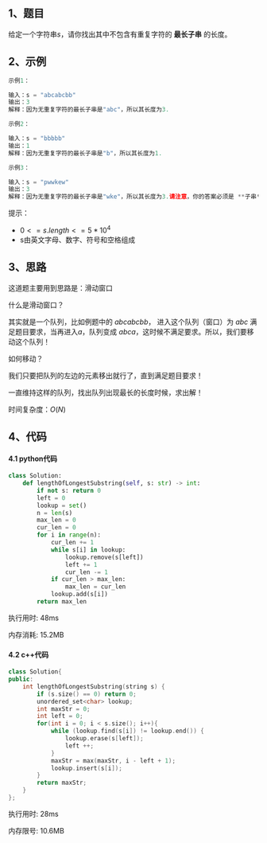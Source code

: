 
## 1、题目

给定一个字符串$s$，请你找出其中不包含有重复字符的 **最长子串** 的长度。

## 2、示例

```python
示例1：

输入：s = "abcabcbb"
输出：3
解释：因为无重复字符的最长子串是"abc"，所以其长度为3.
```

```python
示例2：

输入：s = "bbbbb"
输出：1
解释：因为无重复字符的最长子串是"b"，所以其长度为1.
```

```python
示例3：

输入：s = "pwwkew"
输出：3
解释：因为无重复字符的最长子串是"wke"，所以其长度为3.请注意，你的答案必须是 **子串** 的长度，"pwke" 是一个子序列，不是子串。
```

提示：

- $0 <= s.length <= 5 * 10^4$
- s由英文字母、数字、符号和空格组成


## 3、思路

这道题主要用到思路是：滑动窗口

什么是滑动窗口？

其实就是一个队列，比如例题中的 $abcabcbb$， 进入这个队列（窗口）为 $abc$ 满足题目要求，当再进入$a$，队列变成 $abca$，这时候不满足要求。所以，我们要移动这个队列！

如何移动？

我们只要把队列的左边的元素移出就行了，直到满足题目要求！

一直维持这样的队列，找出队列出现最长的长度时候，求出解！

时间复杂度：$O(N)$


## 4、代码

#### 4.1 python代码

```python
class Solution:
    def lengthOfLongestSubstring(self, s: str) -> int:
        if not s: return 0
        left = 0
        lookup = set()
        n = len(s)
        max_len = 0
        cur_len = 0
        for i in range(n):
            cur_len += 1
            while s[i] in lookup:
                lookup.remove(s[left])
                left += 1
                cur_len -= 1
            if cur_len > max_len:
                max_len = cur_len
            lookup.add(s[i])
        return max_len
```

执行用时: 48ms

内存消耗: 15.2MB


#### 4.2 c++代码
```c++
class Solution{
public:
    int lengthOfLongestSubstring(string s) {
        if (s.size() == 0) return 0;
        unordered_set<char> lookup;
        int maxStr = 0;
        int left = 0;
        for(int i = 0; i < s.size(); i++){
            while (lookup.find(s[i]) != lookup.end()) {
                lookup.erase(s[left]);
                left ++;
            }
            maxStr = max(maxStr, i - left + 1);
            lookup.insert(s[i]);
        }
        return maxStr;
    }
};
```

执行用时: 28ms

内存限号: 10.6MB